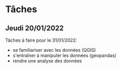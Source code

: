 # Tâches

## Jeudi 20/01/2022

Tâches à faire pour le 31/01/2022:

* se familiariser avec les données (QGIS)
* s'entraîner à manipuler les données (geopandas)
* rendre une analyse des données

